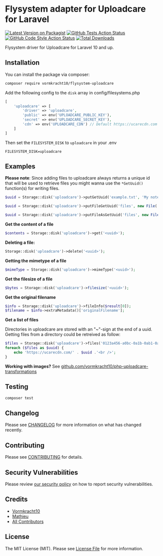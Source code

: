# Flysystem adapter for Uploadcare for Laravel

[![Latest Version on Packagist](https://img.shields.io/packagist/v/vormkracht10/flysystem-uploadcare.svg?style=flat-square)](https://packagist.org/packages/vormkracht10/flysystem-uploadcare)
[![GitHub Tests Action Status](https://img.shields.io/github/actions/workflow/status/vormkracht10/flysystem-uploadcare/run-tests.yml?branch=main&label=tests&style=flat-square)](https://github.com/vormkracht10/flysystem-uploadcare/actions?query=workflow%3Arun-tests+branch%3Amain)
[![GitHub Code Style Action Status](https://img.shields.io/github/actions/workflow/status/vormkracht10/flysystem-uploadcare/fix-php-code-style-issues.yml?branch=main&label=code%20style&style=flat-square)](https://github.com/vormkracht10/flysystem-uploadcare/actions?query=workflow%3A"Fix+PHP+code+style+issues"+branch%3Amain)
[![Total Downloads](https://img.shields.io/packagist/dt/vormkracht10/flysystem-uploadcare.svg?style=flat-square)](https://packagist.org/packages/vormkracht10/flysystem-uploadcare)

Flysystem driver for Uploadcare for Laravel 10 and up.

## Installation

You can install the package via composer:

```bash
composer require vormkracht10/flysystem-uploadcare
```

Add the following config to the `disk` array in config/filesystems.php

```php
[
    'uploadcare' => [
        'driver' => 'uploadcare',
        'public' => env('UPLOADCARE_PUBLIC_KEY'),
        'secret' => env('UPLOADCARE_SECRET_KEY'),
        'cdn' => env('UPLOADCARE_CDN') // Default https://ucarecdn.com
    ]
]
```

Then set the `FILESYSTEM_DISK` to `uploadcare` in your .env

```env
FILESYSTEM_DISK=uploadcare
```

## Examples

**Please note**: Since adding files to uploadcare always returns a unique id that will be used to retrieve files you might wanna use the `*GetUuid()` function(s) for writing files.

```php
$uuid = Storage::disk('uploadcare')->putGetUuid('example.txt', 'My notes.');

$uuid = Storage::disk('uploadcare')->putFileGetUuid('files', new File('/var/www/uploadcare-app/routes/newcontent.txt'));

$uuid = Storage::disk('uploadcare')->putFileAsGetUuid('files', new File('/var/www/uploadcare-app/routes/newcontent.txt'), 'my-awesome-name.txt');

```

**Get the content of a file**
```php
$contents = Storage::disk('uploadcare')->get('<uuid>');
```

**Deleting a file:**
```php
Storage::disk('uploadcare')->delete('<uuid>');
```

**Getting the mimetype of a file**
```php
$mimeType = Storage::disk('uploadcare')->mimeType('<uuid>');
```

**Get the filesize of a file**
```php
$bytes = Storage::disk('uploadcare')->filesize('<uuid>');
```

**Get the original filename**
```php
$info = Storage::disk('uploadcare')->fileInfo($result[0]);
$filename = $info->extraMetadata()['originalFilename'];
```

**Get a list of files**

Directories in uploadcare are stored with an "~"-sign at the end of a uuid. Getting files from a directory could be retreived
as follow:
```php
$files = Storage::disk('uploadcare')->files('0123a456-a0bc-0a1b-0ab1-0a1234a5b6c7~');
foreach ($files as $uuid) {
    echo 'https://ucarecdn.com/' . $uuid .'<br />';
}
```

**Working with images?**
See [github.com/vormkracht10/php-uploadcare-transformations](https://github.com/vormkracht10/php-uploadcare-transformations)

## Testing

```bash
composer test
```

## Changelog

Please see [CHANGELOG](CHANGELOG.md) for more information on what has changed recently.

## Contributing

Please see [CONTRIBUTING](CONTRIBUTING.md) for details.

## Security Vulnerabilities

Please review [our security policy](../../security/policy) on how to report security vulnerabilities.

## Credits

- [Vormkracht10](https://github.com/vormkracht10)
- [Mathieu](https://github.com/casmo)
- [All Contributors](../../contributors)

## License

The MIT License (MIT). Please see [License File](LICENSE.md) for more information.
